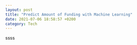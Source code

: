 ```yaml
---
layout: post
title: "Predict Amount of Funding with Machine Learning"
date: 2021-07-06 18:58:57 +0200
category: Tech
---
```

ssss